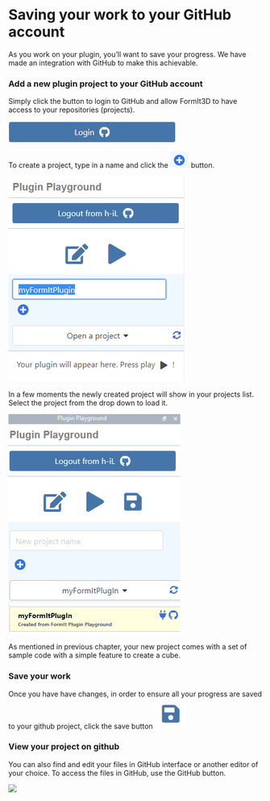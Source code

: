 # Saving your work to your GitHub account

As you work on your plugin, you’ll want to save your progress. We have made an integration with GitHub to make this achievable.



### Add a new plugin project to your GitHub account

Simply click the button to login to GitHub and allow FormIt3D to have access to your repositories (projects).

![](<../../../.gitbook/assets/image (14) (1) (1).png>)

To create a project, type in a name and click the ![](<../../../.gitbook/assets/image (15) (1).png>) button.

![](<../../../.gitbook/assets/image (13) (1) (1).png>)

In a few moments the newly created project will show in your projects list. Select the project from the drop down to load it.

![](<../../../.gitbook/assets/image (17) (1).png>)

As mentioned in previous chapter, your new project comes with a set of sample code with a simple feature to create a cube.



### Save your work

Once you have have changes, in order to ensure all your progress are saved to your github project, click the save button ![](<../../../.gitbook/assets/image (12) (1).png>)



### View your project on github

You can also find and edit your files in GitHub interface or another editor of your choice. To access the files in GitHub, use the GitHub button.

![](https://formit3d.github.io/PluginPlayground/images/save3.png)

###

